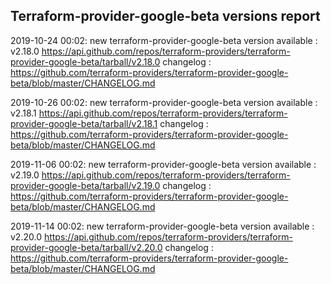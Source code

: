 ## Terraform-provider-google-beta versions report

2019-10-24 00:02: new terraform-provider-google-beta version available : v2.18.0 https://api.github.com/repos/terraform-providers/terraform-provider-google-beta/tarball/v2.18.0 changelog : https://github.com/terraform-providers/terraform-provider-google-beta/blob/master/CHANGELOG.md

2019-10-26 00:02: new terraform-provider-google-beta version available : v2.18.1 https://api.github.com/repos/terraform-providers/terraform-provider-google-beta/tarball/v2.18.1 changelog : https://github.com/terraform-providers/terraform-provider-google-beta/blob/master/CHANGELOG.md

2019-11-06 00:02: new terraform-provider-google-beta version available : v2.19.0 https://api.github.com/repos/terraform-providers/terraform-provider-google-beta/tarball/v2.19.0 changelog : https://github.com/terraform-providers/terraform-provider-google-beta/blob/master/CHANGELOG.md

2019-11-14 00:02: new terraform-provider-google-beta version available : v2.20.0 https://api.github.com/repos/terraform-providers/terraform-provider-google-beta/tarball/v2.20.0 changelog : https://github.com/terraform-providers/terraform-provider-google-beta/blob/master/CHANGELOG.md

